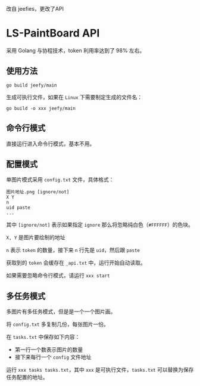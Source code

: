 改自 jeefies，更改了API

# LS-PaintBoard API

采用 Golang 与协程技术，token 利用率达到了 98% 左右。

## 使用方法

```
go build jeefy/main
```

生成可执行文件，如果在 `Linux` 下需要制定生成的文件名：

```
go build -o xxx jeefy/main
```

## 命令行模式

直接运行进入命令行模式，基本不用。

## 配置模式

单图片模式采用 `config.txt` 文件，具体格式：

```
图片地址.png [ignore/not]
X Y
n
uid paste
...
```

其中 `[ignore/not]` 表示如果指定 `ignore` 那么将忽略纯白色（`#FFFFFF`）的色块。

`X, Y` 是图片要绘制的地址

`n` 表示 `token` 的数量，接下来 `n` 行先是 `uid`，然后跟 `paste`

获取到的 `token` 会缓存在 `_api.txt` 中，运行开始自动读取。

如果需要忽略命令行模式，请运行 `xxx start`

## 多任务模式

多图片有多任务模式，但是是一个一个图片画。

将 `config.txt` 多复制几份，每张图片一份。

在 `tasks.txt` 中保存如下内容：

- 第一行一个数表示图片的数量
- 接下来每行一个 `config` 文件地址

运行 `xxx tasks tasks.txt`，其中 `xxx` 是可执行文件，`tasks.txt` 可以替换为保存任务配置的地址。
